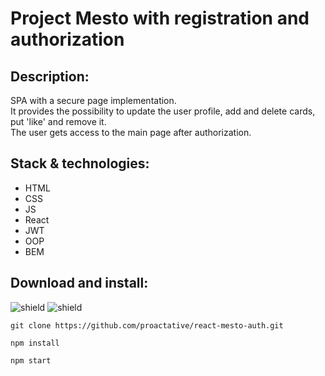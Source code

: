 # Project **Mesto** with registration and authorization

## Description:
SPA with a secure page implementation. <br/>
It provides the possibility to update the user profile, add and delete cards, put 'like' and remove it. <br/>
The user gets access to the main page after authorization.

## Stack & technologies:
- HTML
- CSS
- JS
- React
- JWT
- ООP
- BEM

## Download and install:
![shield](https://img.shields.io/badge/node-18.10.0-blueviolet)
![shield](https://img.shields.io/badge/npm-9.4.1-blueviolet)

`git clone https://github.com/proactative/react-mesto-auth.git` 

`npm install`

`npm start`
